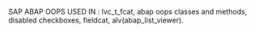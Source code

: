 SAP ABAP OOPS 
USED IN : lvc_t_fcat, abap oops classes and methods, disabled checkboxes, fieldcat, alv(abap_list_viewer).
